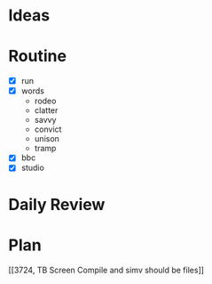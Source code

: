 # Ideas
# Routine
- [x] run
- [x] words
	- rodeo
	- clatter
	- savvy
	- convict
	- unison
	- tramp
- [x] bbc
- [x] studio
# Daily Review

# Plan
[[3724, TB Screen Compile and simv should be files]]
